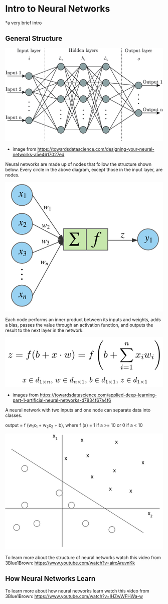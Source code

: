 # Intro to Neural Networks

\*a very brief intro

## General Structure

![NN Structure](images/nnStructure.png)
* image from https://towardsdatascience.com/designing-your-neural-networks-a5e4617027ed

Neural networks are made up of nodes that follow the structure shown below. Every circle in the above diagram, except those in the input layer, are nodes.

![NN Node](images/nnNode.png)

Each node performs an inner product between its inputs and weights, adds a bias, passes the value through an activation function, and outputs the result to the next layer in the network.

![NN Node Equation](images/nnNodeEquation.png)
* images from https://towardsdatascience.com/applied-deep-learning-part-1-artificial-neural-networks-d7834f67a4f6

A neural network with two inputs and one node can separate data into classes.

output = f (w<sub>1</sub>x<sub>1</sub> + w<sub>2</sub>x<sub>2</sub> + b), where f (a) = 1 if a >= 10 or 0 if a < 10

![NN Lin Sep](images/nnLinearSep.JPG)

To learn more about the structure of neural networks watch this video from 3Blue1Brown: https://www.youtube.com/watch?v=aircAruvnKk

## How Neural Networks Learn

To learn more about how neural networks learn watch this video from 3Blue1Brown: https://www.youtube.com/watch?v=IHZwWFHWa-w
